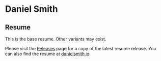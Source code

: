 # Daniel Smith
## Resume

This is the base resume. Other variants may exist.

Please visit the [Releases](https://github.com/danielsmith4483/resume/releases) page for a copy of the latest resume release. You can also find the resume at [danielsmith.io](https://danielsmith.io).